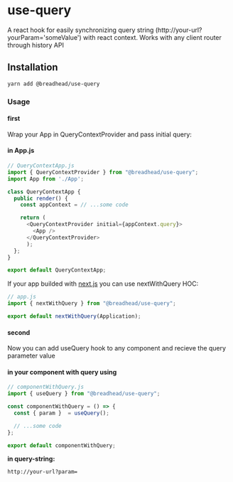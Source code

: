 # use-query

A react hook for easily synchronizing query string (http://your-url?yourParam='someValue') with react context.
Works with any client router through history API

## Installation

`yarn add @breadhead/use-query`

### Usage

#### first

Wrap your App in QueryContextProvider and pass initial query:

#### in App.js

```js
// QueryContextApp.js
import { QueryContextProvider } from "@breadhead/use-query";
import App from './App';

class QueryContextApp {
  public render() {
    const appContext = // ...some code

    return (
      <QueryContextProvider initial={appContext.query}>
        <App />
      </QueryContextProvider>
      );
  };
}

export default QueryContextApp;
```

If your app builded with [next.js](https://nextjs.org/) you can use nextWithQuery HOC:

```js
// app.js
import { nextWithQuery } from "@breadhead/use-query";

export default nextWithQuery(Application);
```

#### second

Now you can add useQuery hook to any component and recieve the query parameter value

#### in your component with query using

```js
// componentWithQuery.js
import { useQuery } from "@breadhead/use-query";

const componentWithQuery = () => {
  const { param }  = useQuery();

  // ...some code
};

export default componentWithQuery;
```

**in query-string:**

```
http://your-url?param=
```
